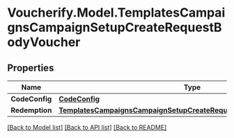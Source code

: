 # Voucherify.Model.TemplatesCampaignsCampaignSetupCreateRequestBodyVoucher

## Properties

Name | Type | Description | Notes
------------ | ------------- | ------------- | -------------
**CodeConfig** | [**CodeConfig**](CodeConfig.md) |  | [optional] 
**Redemption** | [**TemplatesCampaignsCampaignSetupCreateRequestBodyVoucherRedemption**](TemplatesCampaignsCampaignSetupCreateRequestBodyVoucherRedemption.md) |  | [optional] 

[[Back to Model list]](../../README.md#documentation-for-models) [[Back to API list]](../../README.md#documentation-for-api-endpoints) [[Back to README]](../../README.md)

